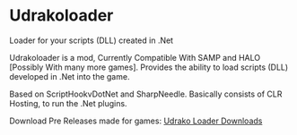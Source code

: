 # Udrakoloader
Loader for your scripts (DLL) created in .Net

Udrakoloader is a mod, Currently Compatible With SAMP and HALO [Possibly With many more games]. Provides the ability to load scripts (DLL) developed in .Net into the game.

Based on ScriptHookvDotNet and SharpNeedle. Basically consists of CLR Hosting, to run the .Net plugins.

Download Pre Releases made for games: [Udrako Loader Downloads](https://github.com/DestroyerDarkNess/Udrakoloader/releases/tag/1.0) 


